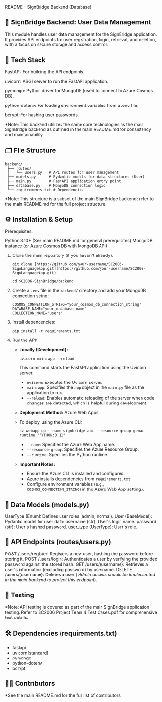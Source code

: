 README - SignBridge Backend (Database)

## 📌 SignBridge Backend: User Data Management
This module handles user data management for the SignBridge application. It provides API endpoints for user registration, login, retrieval, and deletion, with a focus on secure storage and access control.

## 🧱 Tech Stack
FastAPI: For building the API endpoints.

uvicorn: ASGI server to run the FastAPI application.

pymongo: Python driver for MongoDB (used to connect to Azure Cosmos DB).

python-dotenv: For loading environment variables from a .env file.

bcrypt: For hashing user passwords.

*Note:  This backend utilizes the same core technologies as the main SignBridge backend as outlined in the main README.md for consistency and maintainability.

## 🗂️ File Structure
```
backend/
 ├── routes/
 │   └── users.py   # API routes for user management
 ├── models.py      # Pydantic models for data structures (User)
 ├── main.py        # FastAPI application entry point
 ├── database.py    # MongoDB connection logic
 └── requirements.txt # Dependencies
```
*Note: This structure is a subset of the main SignBridge backend; refer to the main README.md for the full project structure.

## ⚙️ Installation & Setup

Prerequisites:

Python 3.10+ (See main README.md for general prerequisites)
MongoDB instance (or Azure Cosmos DB with MongoDB API)

1.  Clone the main repository (if you haven't already):

    ```
    git clone [https://github.com/your-username/SC2006-SignLanguageApp.git](https://github.com/your-username/SC2006-SignLanguageApp.git)

    cd SC2006-SignBridge/backend
    ```

2.  Create a `.env` file in the `backend/` directory and add your MongoDB connection string:

    ```
    COSMOS_CONNECTION_STRING="your_cosmos_db_connection_string"
    DATABASE_NAME="your_database_name"
    COLLECTION_NAME="users"

    ```

3.  Install dependencies:

    ```
    pip install -r requirements.txt
    ```

4.  Run the API:

    * **Locally (Development):**

        ```
        uvicorn main:app --reload
        ```

        This command starts the FastAPI application using the Uvicorn server.
        * `uvicorn`:  Executes the Uvicorn server.
        * `main:app`:  Specifies the `app` object in the `main.py` file as the application to run.
        * `--reload`:  Enables automatic reloading of the server when code changes are detected, which is helpful during development.

    * **Deployment Method:** Azure Web Apps
    * To deploy, using the Azure CLI:

        ```
        az webapp up --name signbridge-api --resource-group genai --runtime "PYTHON:3.11"
        ```

        * `--name`: Specifies the Azure Web App name.
        * `--resource-group`: Specifies the Azure Resource Group.
        * `--runtime`: Specifies the Python runtime.
    * **Important Notes:**
        * Ensure the Azure CLI is installed and configured.
        * Azure installs dependencies from `requirements.txt`.
        * Configure environment variables (e.g., `COSMOS_CONNECTION_STRING`) in the Azure Web App settings.

## 💾 Data Models (models.py)
UserType (Enum): Defines user roles (admin, normal).
User (BaseModel): Pydantic model for user data:
username (str): User's login name.
password (str): User's hashed password.
user_type (UserType): User's role.

## 🚀 API Endpoints (routes/users.py)
POST /users/register: Registers a new user, hashing the password before storing it.
POST /users/login: Authenticates a user by verifying the provided password against the stored hash.
GET /users/{username}: Retrieves a user's information (excluding password) by username.
DELETE /users/{username}: Deletes a user ( *Admin access should be implemented in the main backend to protect this endpoint*).

## 🧪 Testing
*Note:  API testing is covered as part of the main SignBridge application testing. Refer to SC2006 Project Team 4 Test Cases.pdf for comprehensive test details.

## 🛠️ Dependencies (requirements.txt)
* fastapi
* uvicorn[standard]
* pymongo
* python-dotenv
* bcrypt

## 👨‍💻 Contributors
*See the main README.md for the full list of contributors.